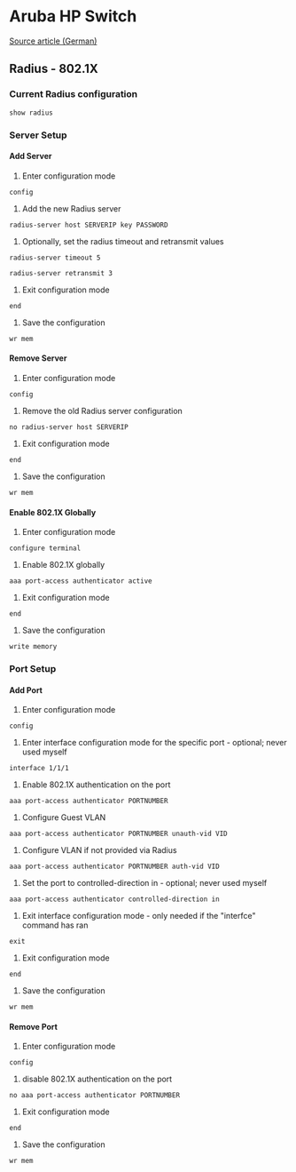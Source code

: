 # Aruba HP Switch

[Source article (German)](https://sysadms.de/2018/10/16/aruba-switches-fuer-802-1x-authentifizierung-konfigurieren/)

## Radius - 802.1X

### Current Radius configuration

`show radius`

### Server Setup

<!-- tabs:start -->

#### **Add Server**

1. Enter configuration mode

`config`

1. Add the new Radius server

`radius-server host SERVERIP key PASSWORD`

1. Optionally, set the radius timeout and retransmit values

`radius-server timeout 5`

`radius-server retransmit 3`

1. Exit configuration mode

`end`

1. Save the configuration

`wr mem`

#### **Remove Server**

1. Enter configuration mode

`config`

1. Remove the old Radius server configuration

`no radius-server host SERVERIP`

1. Exit configuration mode

`end`

1. Save the configuration

`wr mem`

#### Enable 802.1X Globally

1. Enter configuration mode

`configure terminal`

1. Enable 802.1X globally

`aaa port-access authenticator active`

1. Exit configuration mode

`end`

1. Save the configuration

`write memory`

<!-- tabs:end -->

### Port Setup

<!-- tabs:start -->

#### **Add Port**

1. Enter configuration mode

`config`

1. Enter interface configuration mode for the specific port - optional; never used myself

`interface 1/1/1`

1. Enable 802.1X authentication on the port

`aaa port-access authenticator PORTNUMBER`

1. Configure Guest VLAN

`aaa port-access authenticator PORTNUMBER unauth-vid VID`

1. Configure VLAN if not provided via Radius

`aaa port-access authenticator PORTNUMBER auth-vid VID`

1. Set the port to controlled-direction in - optional; never used myself

`aaa port-access authenticator controlled-direction in`

1. Exit interface configuration mode - only needed if the "interfce" command has ran

`exit`

1. Exit configuration mode

`end`

1. Save the configuration

`wr mem`

#### **Remove Port**

1. Enter configuration mode

`config`

1. disable 802.1X authentication on the port

`no aaa port-access authenticator PORTNUMBER`

1. Exit configuration mode

`end`

1. Save the configuration

`wr mem`

<!-- tabs:end -->
